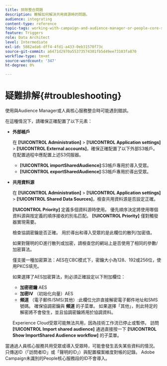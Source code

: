 ```yaml
---
title: 排除整合問題
description: 瞭解如何解決共用資源時的問題。
audience: integrating
content-type: reference
topic-tags: working-with-campaign-and-audience-manager-or-people-core-service
feature: Triggers
role: Data Architect
level: Intermediate
exl-id: 5882ada6-dff4-4fd1-a433-0eb31570f73c
source-git-commit: a6471d2970a55373574301fb5d49ee73103fa870
workflow-type: tm+mt
source-wordcount: '347'
ht-degree: 0%

---
```


# 疑難排解{#troubleshooting}

使用與Audience Manager或人員核心服務整合時可能遇到錯誤。

在這種情況下，請確保正確配置了以下元素：

* **外部帳戶**

   在 **[!UICONTROL Administration]** > **[!UICONTROL Application settings]** > **[!UICONTROL External accounts]**，確保正確配置了以下外部S3帳戶。 在配置過程中應配置上述S3伺服器。

   * **[!UICONTROL importSharedAudience]**:S3帳戶專用於導入受眾。
   * **[!UICONTROL exportSharedAudience]**:S3帳戶專用於導出受眾。

* **共用資料源**

   在 **[!UICONTROL Administration]** > **[!UICONTROL Application settings]** > **[!UICONTROL Shared Data Sources]**，檢查共用資料源是否設定正確。

   **[!UICONTROL Priority]** 定義多個資料源時使用。 優先順序決定將使用哪個資料源與按定義的順序接收的別名匹配。 **[!UICONTROL Priority]** 僅對觸發器實現需要。

   檢查協調密鑰是否正確。 用於導出和導入受眾的是此欄位的散列/加密值。

   如果對聲明的ID進行散列或加密，請檢查您的網站上是否使用了相同的參數/加密算法。

   僅支援一種加密算法：AES在CBC模式下，密鑰大小為128、192或256位，使用PKCS填充。

   如果選擇了AES加密算法，則必須正確設定以下附加欄位：

   * **加密密鑰** AES
   * **加密IV** （初始化向量）AES
   * **頻道** （電子郵件/SMS/其他）:此欄位允許直接解密電子郵件地址和SMS號碼。 確保協調密鑰與 **頻道** 的子菜單。 如果選擇「其他」，則此特定的解密將不會發生，並且協調密鑰將用於協調資料。

   Experience Cloud受眾可能無法共用，因為技術工作流已停止或暫停。 訪問 **[!UICONTROL Import shared audience]** 通過直接按一下 **[!UICONTROL Show ImportShared Audience workflow]** 的子菜單。

當通過人員核心服務共用受眾或導入受眾時，可能會發生丟失某些資料的情況。 只傳送ID（「訪問者ID」或「聲明的ID」）與配置檔案維度對帳的記錄。 Adobe Campaign未識別的People核心服務段的ID不會導入。
